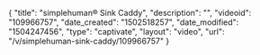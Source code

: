 {
    "title": "simplehuman&reg; Sink Caddy",
    "description": "",
    "videoid": "109966757",
    "date_created": "1502518257",
    "date_modified": "1504247456",
    "type": "captivate",
    "layout": "video",
    "url": "\/v\/simplehuman-sink-caddy\/109966757"
}